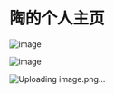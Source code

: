 # 陶的个人主页


![image](https://github.com/user-attachments/assets/2ad3acba-92e6-4121-843a-1ee24b3a6b24)

![image](https://github.com/user-attachments/assets/d9f67308-136b-4aad-81d6-b95ecf4688df)


![Uploading image.png…]()

